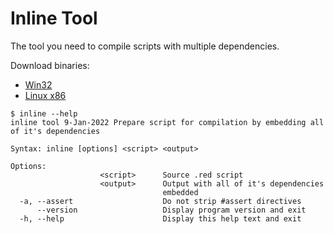 # Inline Tool

The tool you need to compile scripts with multiple dependencies.

Download binaries:
- [Win32](inline.exe)
- [Linux x86](inline)

```
$ inline --help
inline tool 9-Jan-2022 Prepare script for compilation by embedding all of it's dependencies

Syntax: inline [options] <script> <output>

Options:
                    <script>      Source .red script
                    <output>      Output with all of it's dependencies
                                  embedded
  -a, --assert                    Do not strip #assert directives
      --version                   Display program version and exit
  -h, --help                      Display this help text and exit
```
